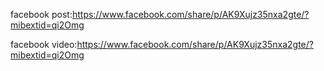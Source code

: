 facebook post:https://www.facebook.com/share/p/AK9Xujz35nxa2gte/?mibextid=qi2Omg

facebook video:https://www.facebook.com/share/p/AK9Xujz35nxa2gte/?mibextid=qi2Omg
